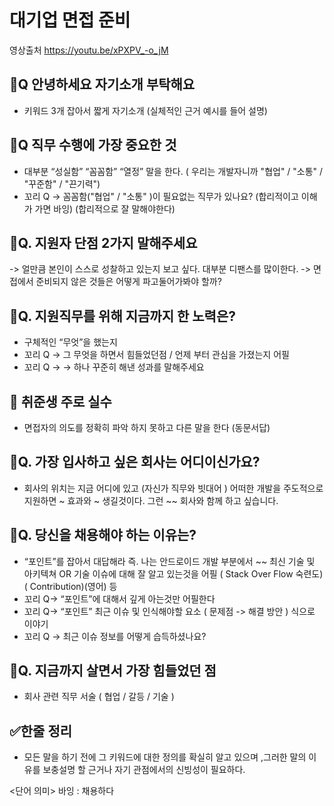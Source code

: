 # 대기업 면접 준비

영상출처
https://youtu.be/xPXPV_-o_jM

## 🍎Q 안녕하세요 자기소개 부탁해요 
-  키워드 3개 잡아서 짧게  자기소개 (실체적인 근거 예시를 들어 설명)

## 🍎Q 직무 수행에 가장 중요한 것
 - 대부분 “성실함” “꼼꼼함” “열정” 말을 한다. ( 우리는 개발자니까 "협업" / "소통" / "꾸준함" / "끈기력")
 - 꼬리 Q -> 꼼꼼함("협업" / "소통" )이 필요없는 직무가 있나요?  (합리적이고 이해가 가면 바잉) (합리적으로 잘 말해야한다)


## 🍎Q. 지원자 단점 2가지 말해주세요 
->  얼만큼 본인이 스스로 성찰하고 있는지 보고 싶다. 대부분 디팬스를 많이한다.
-> 면접에서 준비되지 않은 것들은 어떻게 파고둘어가봐야 할까?

## 🍎Q. 지원직무를 위해 지금까지 한 노력은?
- 구체적인 “무엇”을 했는지  
- 꼬리 Q -> 그 무엇을 하면서 힘들었던점 / 언제 부터 관심을 가졌는지 어필 
- 꼬리 Q -> -> 하나 꾸준히 해낸 성과를 말해주세요


## 🍎 취준생 주로 실수
- 면접자의 의도를 정확히 파악 하지 못하고 다른 말을 한다  (동문서답)

## 🍎Q. 가장 입사하고 싶은 회사는 어디이신가요?
- 회사의 위치는 지금 어디에 있고 (자신가 직무와 빗대어 ) 어떠한 개발을 주도적으로 지원하면 ~ 효과와 ~ 생길것이다. 그런 ~~ 회사와 함께 하고 싶습니다.

## 🍎Q. 당신을 채용해야 하는 이유는?
- “포인트”를 잡아서 대답해라 즉. 나는 안드로이드 개발 부분에서 ~~ 최신 기술 및 아키텍쳐 OR 기술 이슈에 대해 잘 알고 있는것을 어필 ( Stack Over Flow 숙련도) ( Contribution)(영어) 등
- 꼬리 Q-> “포인트”에 대해서 깊게 아는것만 어필한다
- 꼬리 Q-> “포인트” 최근 이슈 및 인식해야할 요소  ( 문제점 -> 해결 방안 ) 식으로 이야기 
- 꼬리 Q -> 최근 이슈 정보를 어떻게 습득하셨나요? 

## 🍎Q. 지금까지 살면서 가장 힘들었던 점 
- 회사 관련 직무 서술 ( 협업 / 갈등 / 기술 )

## ✅한줄 정리 
- 모든 말을 하기 전에 그 키워드에 대한 정의를 확실히 알고 있으며 ,그러한 말의 이유를 보충설명 할 근거나 자기 관점에서의 신빙성이 필요하다.

<단어 의미>
바잉 : 채용하다 

